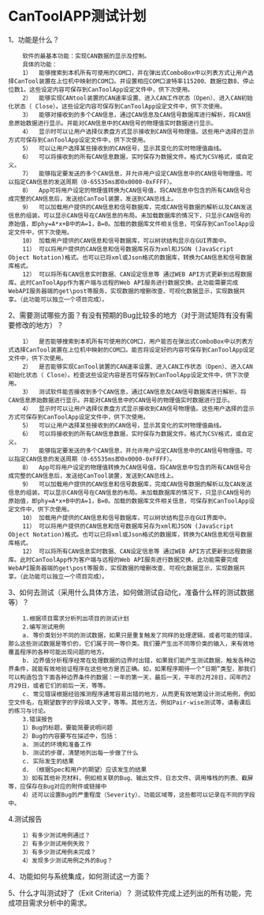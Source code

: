 
# CanToolAPP测试计划  #
1、功能是什么？

    	软件的最基本功能：实现CAN数据的显示及控制。
   		具体的功能：
    	1）	能够搜索到本机所有可使用的COM口，并在弹出式ComboBox中以列表方式让用户选择CanTool装置在上位机中映射的COM口。并设置相应COM口波特率115200、数据位数8、停止位数1。这些设定内容可保存到CanToolApp设定文件中，供下次使用。
		2）	能够实现CANtool装置的CAN速率设置、进入CAN工作状态（Open）、进入CAN初始化状态（ Close）。这些设定内容可保存到CanToolApp设定文件中，供下次使用。
		3）	能够对接收到的多个CAN信息，通过CAN信息及CAN信号数据库进行解析，将CAN信息原始数据进行显示。并能对CAN信息中的CAN信号的物理值实时数据进行显示。
		4）	显示时可以让用户选择仪表盘方式显示接收到CAN信号物理值。这些用户选择的显示方式可保存到CanToolApp设定文件中，供下次使用。
		5）	可以让用户选择某些接收到的CAN信号，显示其变化的实时物理值曲线。
		6）	可以将接收到的所有CAN信息数据，实时保存为数据文件。格式为CSV格式，或自定义。
		7）	能够指定要发送的多个CAN信息，并允许用户设定CAN信息中的CAN信号物理值。可以指定CAN信息的发送周期（0-65535ms即0x0000-0xFFFF）。
		8）	App可将用户设定的物理值转换为CAN信号值，将CAN信息中包含的所有CAN信号合成完整的CAN信息后，发送给CanTool装置，发送到CAN总线上。
		9）	可以加载用户提供的CAN信息和信号数据库，完成CAN信号数据的解析以及CAN发送信息的组装。可以显示CAN信号在CAN信息的布局。未加载数据库的情况下，只显示CAN信号的原始值，即phy=A*x+B中的A=1，B=0。加载的数据库文件相关信息，可保存到CanToolApp设定文件中，供下次使用。
		10）	加载用户提供的CAN信息和信号数据库，可以树状结构显示在GUI界面中。
		11）	可以将用户提供的CAN信息和信号数据库另存为xml和JSON (JavaScript Object Notation)格式。也可以已将xml或Json格式的数据库，转换为CAN信息和信号数据库格式。
		12）	可以将所有CAN信息实时数据、CAN设定信息等 通过WEB API方式更新到远程数据库。此时CanToolApp作为客户端与远程的Web API服务进行数据交换。此功能需要完成WebAPI服务器端的get\post等服务，实现数据的增删改查、可视化数据显示，实现数据共享。（此功能可以独立一个项目完成）。
2、需要测试哪些方面？有没有预期的Bug比较多的地方（对于测试矩阵有没有需要修改的地方）？

		1）	是否能够搜索到本机所有可使用的COM口，用户能否在弹出式ComboBox中以列表方式选择CanTool装置在上位机中映射的COM口。能否将设定好的内容可保存到CanToolApp设定文件中，供下次使用。
		2）	是否能够实现CanTool装置的CAN速率设置、进入CAN工作状态（Open）、进入CAN初始化状态（ Close）。检查这些设定内容是否可保存到CanToolApp设定文件中，供下次使用。
		3）	测试软件能否接收到多个CAN信息，通过CAN信息及CAN信号数据库进行解析，将CAN信息原始数据进行显示。并能对CAN信息中的CAN信号的物理值实时数据进行显示。
		4）	显示时可以让用户选择仪表盘方式显示接收到CAN信号物理值。这些用户选择的显示方式可保存到CanToolApp设定文件中，供下次使用。
		5）	可以让用户选择某些接收到的CAN信号，显示其变化的实时物理值曲线。
		6）	可以将接收到的所有CAN信息数据，实时保存为数据文件。格式为CSV格式，或自定义。
		7）	能够指定要发送的多个CAN信息，并允许用户设定CAN信息中的CAN信号物理值。可以指定CAN信息的发送周期（0-65535ms即0x0000-0xFFFF）。
		8）	App可将用户设定的物理值转换为CAN信号值，将CAN信息中包含的所有CAN信号合成完整的CAN信息后，发送给CanTool装置，发送到CAN总线上。
		9）	可以加载用户提供的CAN信息和信号数据库，完成CAN信号数据的解析以及CAN发送信息的组装。可以显示CAN信号在CAN信息的布局。未加载数据库的情况下，只显示CAN信号的原始值，即phy=A*x+B中的A=1，B=0。加载的数据库文件相关信息，可保存到CanToolApp设定文件中，供下次使用。
		10）	加载用户提供的CAN信息和信号数据库，可以树状结构显示在GUI界面中。
		11）	可以将用户提供的CAN信息和信号数据库另存为xml和JSON (JavaScript Object Notation)格式。也可以已将xml或Json格式的数据库，转换为CAN信息和信号数据库格式。
		12）	可以将所有CAN信息实时数据、CAN设定信息等 通过WEB API方式更新到远程数据库。此时CanToolApp作为客户端与远程的Web API服务进行数据交换。此功能需要完成WebAPI服务器端的get\post等服务，实现数据的增删改查、可视化数据显示，实现数据共享。（此功能可以独立一个项目完成）。
3、如何去测试（采用什么具体方法，如何做测试自动化，准备什么样的测试数据等）？

    	1.根据项目需求分析列出项目的测试计划
		2.编写测试用例
		a. 等价类划分不同的测试数据，如果只是重复触发了同样的处理逻辑，或者可能的错误，那么这些测试数据是等价的，它们属于同一等价类。我们要产生出不同等价类的输入，来有效地覆盖程序的各种可能出现问题的地方。
		b. 边界值分析程序经常在处理数据的边界时出错，如果我们能产生测试数据，触发各种边界条件，就能有效地验证程序在这些地方是否正确。如，如果程序期待一个“日期”类型，那我们可以构造包含下面各种边界条件的数据：一年的第一天，最后一天，平年的2月28日，闰年的2月29日，或者它们的前后一天，等等。
		c. 常见错误根据经验推测程序通常容易出错的地方，从而更有效地第设计测试用例，例如空文件名，在期望数字的字段填入文字，等等。其他方法，例如Pair-wise测试等，请看课后的练习与讨论。
		3.错误报告
		1）Bug的标题，要能简要说明问题
		2）Bug的内容要写在描述中，包括：
		a. 测试的环境和准备工作
		b. 测试的步骤，清楚地列出每一步做了什么
		c. 实际发生的结果
		d. （根据Spec和用户的期望）应该发生的结果
		3）如有其他补充材料，例如相关联的Bug、输出文件、日志文件、调用堆栈的列表、截屏等，应保存在Bug对应的附件或链接中
		4）还可以设置Bug的严重程度（Severity）、功能区域等，这些都可以记录在不同的字段中。
4.测试报告

		1）有多少测试用例通过？
		2）有多少测试用例失败？
		3）有多少测试用例未完成？
		4）发现多少测试用例之外的Bug？
4、功能如何与系统集成，如何测试这一方面？

5、什么才叫测试好了（Exit Criteria）？
		测试软件完成上述列出的所有功能，完成项目需求分析中的需求。
